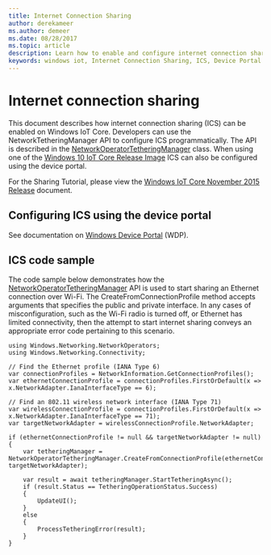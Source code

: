 ```yaml
---
title: Internet Connection Sharing
author: derekameer
ms.author: demeer
ms.date: 08/28/2017
ms.topic: article
description: Learn how to enable and configure internet connection sharing on Windows IoT Core.
keywords: windows iot, Internet Connection Sharing, ICS, Device Portal
---
```


# Internet connection sharing

This document describes how internet connection sharing (ICS) can be enabled on Windows IoT Core. Developers can use the NetworkTetheringManager API to configure ICS programmatically. The API is described in the [NetworkOperatorTetheringManager](https://msdn.microsoft.com/library/windows/apps/windows.networking.networkoperators.networkoperatortetheringmanager.aspx) class.
When using one of the [Windows 10 IoT Core Release Image](https://developer.microsoft.com/en-us/windows/iot/downloads) ICS can also be configured using the device portal.

For the Sharing Tutorial, please view the [Windows IoT Core November 2015 Release](InternetConnectionSharingNov2015.md) document.

## Configuring ICS using the device portal
See documentation on [Windows Device Portal](../manage-your-device/deviceportal.md) (WDP).

## ICS code sample
The code sample below demonstrates how the [NetworkOperatorTetheringManager](https://msdn.microsoft.com/library/windows/apps/windows.networking.networkoperators.networkoperatortetheringmanager.aspx) API is used to start sharing an Ethernet connection over Wi-Fi. The CreateFromConnectionProfile method accepts arguments that specifies the public and private interface. In any cases of misconfiguration, such as the Wi-Fi radio is turned off, or Ethernet has limited connectivity, then the attempt to start internet sharing conveys an appropriate error code pertaining to this scenario.

```
using Windows.Networking.NetworkOperators;
using Windows.Networking.Connectivity; 
 
// Find the Ethernet profile (IANA Type 6)
var connectionProfiles = NetworkInformation.GetConnectionProfiles(); 
var ethernetConnectionProfile = connectionProfiles.FirstOrDefault(x => x.NetworkAdapter.IanaInterfaceType == 6); 

// Find an 802.11 wireless network interface (IANA Type 71)
var wirelessConnectionProfile = connectionProfiles.FirstOrDefault(x => x.NetworkAdapter.IanaInterfaceType == 71);
var targetNetworkAdapter = wirelessConnectionProfile.NetworkAdapter;

if (ethernetConnectionProfile != null && targetNetworkAdapter != null)
{
    var tetheringManager = NetworkOperatorTetheringManager.CreateFromConnectionProfile(ethernetConnectionProfile, targetNetworkAdapter); 

    var result = await tetheringManager.StartTetheringAsync(); 
    if (result.Status == TetheringOperationStatus.Success)
    {
        UpdateUI();
    }
    else
    {
        ProcessTetheringError(result);
    }
}
```

